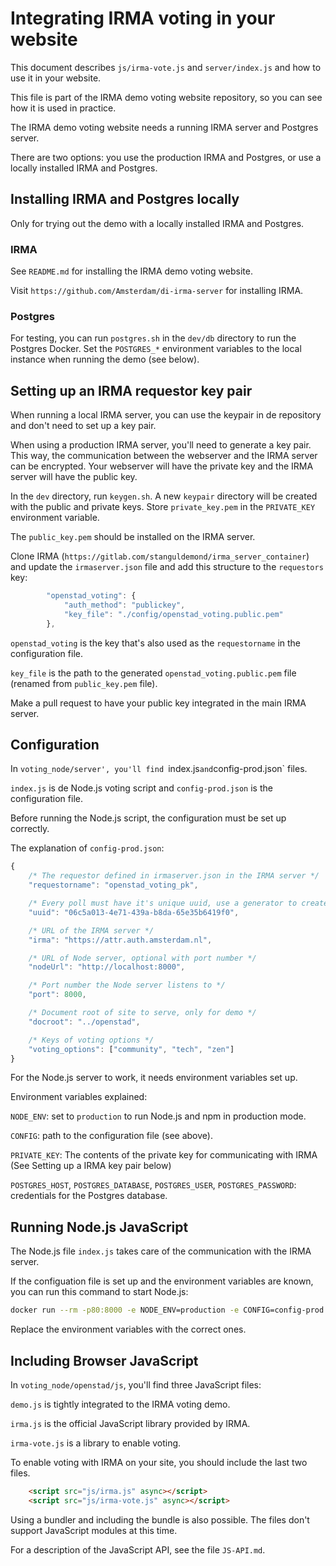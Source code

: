# Integrating IRMA voting in your website

This document describes `js/irma-vote.js` and `server/index.js` and how to use it in your website.

This file is part of the IRMA demo voting website repository, so you can
see how it is used in practice.

The IRMA demo voting website needs a running IRMA server and Postgres server.

There are two options: you use the production IRMA and Postgres, or use
a locally installed IRMA and Postgres.

## Installing IRMA and Postgres locally

Only for trying out the demo with a locally installed IRMA and Postgres.

### IRMA

See `README.md` for installing the IRMA demo voting website.

Visit `https://github.com/Amsterdam/di-irma-server` for
installing IRMA.

### Postgres

For testing, you can run `postgres.sh` in the `dev/db` directory to run the Postgres Docker.
Set the `POSTGRES_*` environment variables to the local instance when running the demo (see below).

## Setting up an IRMA requestor key pair

When running a local IRMA server, you can use the keypair in de repository and don't need to set up a key pair.

When using a production IRMA server, you'll need to generate a key pair.
This way, the communication between the webserver and the IRMA server can be encrypted.
Your webserver will have the private key and the IRMA server will have the public key. 

In the `dev` directory, run `keygen.sh`. A new `keypair` directory will be created with the public
and private keys. Store `private_key.pem` in the `PRIVATE_KEY` environment variable.

The `public_key.pem` should be installed on the IRMA server.

Clone IRMA (`https://gitlab.com/stanguldemond/irma_server_container`) and update the
`irmaserver.json` file and add this structure to the `requestors` key:

```javascript
        "openstad_voting": {
            "auth_method": "publickey",
            "key_file": "./config/openstad_voting.public.pem"
        },
```

`openstad_voting` is the key that's also used as the `requestorname` in the configuration file.

`key_file` is the path to the generated `openstad_voting.public.pem` file (renamed from `public_key.pem` file).

Make a pull request to have your public key integrated in the main IRMA server.

## Configuration

In `voting_node/server', you'll find `index.js` and `config-prod.json` files.

`index.js` is de Node.js voting script and  `config-prod.json` is the configuration file.

Before running the Node.js script, the configuration must be set up correctly.

The explanation of `config-prod.json`:

```javascript
{
    /* The requestor defined in irmaserver.json in the IRMA server */
    "requestorname": "openstad_voting_pk",

    /* Every poll must have it's unique uuid, use a generator to create one */
    "uuid": "06c5a013-4e71-439a-b8da-65e35b6419f0",

    /* URL of the IRMA server */
    "irma": "https://attr.auth.amsterdam.nl",

    /* URL of Node server, optional with port number */
    "nodeUrl": "http://localhost:8000",

    /* Port number the Node server listens to */
    "port": 8000,

    /* Document root of site to serve, only for demo */
    "docroot": "../openstad",

    /* Keys of voting options */
    "voting_options": ["community", "tech", "zen"]
}
```

For the Node.js server to work, it needs environment variables set up.

Environment variables explained:

`NODE_ENV`: set to `production` to run Node.js and npm in production mode.

`CONFIG`: path to the configuration file (see above).

`PRIVATE_KEY`: The contents of the private key for communicating with IRMA
(See Setting up a IRMA key pair below)

`POSTGRES_HOST`, `POSTGRES_DATABASE`, `POSTGRES_USER`, `POSTGRES_PASSWORD`:
credentials for the Postgres database.

## Running Node.js JavaScript

The Node.js file `index.js` takes care of the communication with the IRMA server.

If the configuation file is set up and the environment variables are known, you can run this command to start Node.js:

```bash
docker run --rm -p80:8000 -e NODE_ENV=production -e CONFIG=config-prod.json -e PRIVATE_KEY="$(cat ../dev/private_key.pem)" -e POSTGRES_HOST=localhost -e POSTGRES_DATABASE=postgres -e POSTGRES_USER=postgres -e POSTGRES_PASSWORD=hj21kjy --name voting_container voting_node
```

Replace the environment variables with the correct ones.

## Including Browser JavaScript

In `voting_node/openstad/js`, you'll find three JavaScript files:

`demo.js` is tightly integrated to the IRMA voting demo.

`irma.js`  is the official JavaScript library provided by IRMA.

`irma-vote.js` is a library to enable voting.

To enable voting with IRMA on your site, you should include the last two files.

```html
    <script src="js/irma.js" async></script>
    <script src="js/irma-vote.js" async></script>
```

Using a bundler and including the bundle is also possible.
The files don't support JavaScript modules at this time.

For a description of the JavaScript API, see the file `JS-API.md`.
